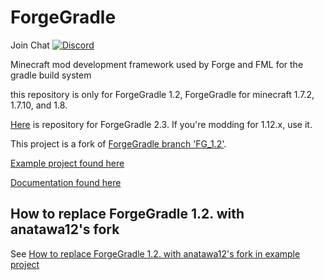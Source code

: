 ForgeGradle
===========

Join Chat [![Discord](https://img.shields.io/discord/834256470580396043)](https://discord.gg/yzEdnuJMXv)

Minecraft mod development framework used by Forge and FML for the gradle build system

this repository is only for ForgeGradle 1.2, ForgeGradle for minecraft 1.7.2, 1.7.10, and 1.8.

[Here](https://github.com/anatawa12/ForgeGradle-2.3) is repository for ForgeGradle 2.3. If you're modding for 1.12.x, use it.

This project is a fork of [ForgeGradle branch 'FG_1.2'](https://github.com/MinecraftForge/ForgeGradle/tree/FG_1.2).

[Example project found here](https://github.com/anatawa12/ForgeGradle-example)

[Documentation found here](http://forgegradle.readthedocs.org/)

## How to replace ForgeGradle 1.2. with anatawa12's fork

See [How to replace ForgeGradle 1.2. with anatawa12's fork in example project](https://github.com/anatawa12/ForgeGradle-example#how-to-replace-forgegradle-12-with-anatawa12s-fork)
